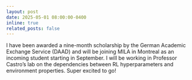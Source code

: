 ```yaml
---
layout: post
date: 2025-05-01 08:00:00-0400
inline: true
related_posts: false
---
```


I have been awarded a nine-month scholarship by the German Academic Exchange Service (DAAD) and will be joining MILA in Montreal as an incoming student starting in September. I will be working in Professor Castro’s lab on the dependencies between RL hyperparameters and environment properties. Super excited to go!

